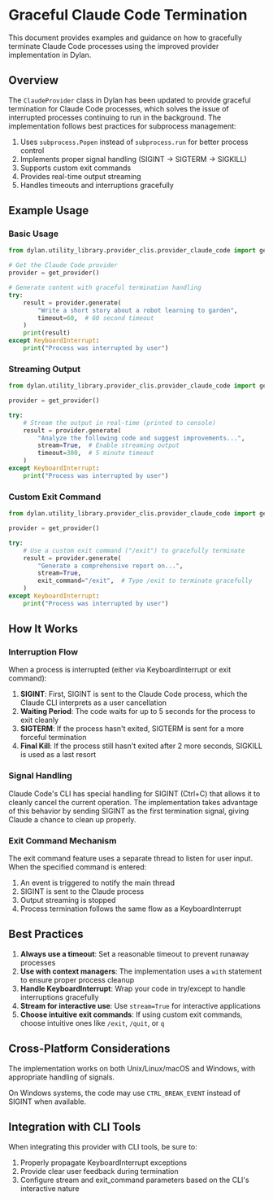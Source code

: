 # Graceful Claude Code Termination

This document provides examples and guidance on how to gracefully terminate Claude Code processes using the improved provider implementation in Dylan.

## Overview

The `ClaudeProvider` class in Dylan has been updated to provide graceful termination for Claude Code processes, which solves the issue of interrupted processes continuing to run in the background. The implementation follows best practices for subprocess management:

1. Uses `subprocess.Popen` instead of `subprocess.run` for better process control
2. Implements proper signal handling (SIGINT → SIGTERM → SIGKILL)
3. Supports custom exit commands
4. Provides real-time output streaming
5. Handles timeouts and interruptions gracefully

## Example Usage

### Basic Usage

```python
from dylan.utility_library.provider_clis.provider_claude_code import get_provider

# Get the Claude Code provider
provider = get_provider()

# Generate content with graceful termination handling
try:
    result = provider.generate(
        "Write a short story about a robot learning to garden",
        timeout=60,  # 60 second timeout
    )
    print(result)
except KeyboardInterrupt:
    print("Process was interrupted by user")
```

### Streaming Output

```python
from dylan.utility_library.provider_clis.provider_claude_code import get_provider

provider = get_provider()

try:
    # Stream the output in real-time (printed to console)
    result = provider.generate(
        "Analyze the following code and suggest improvements...",
        stream=True,  # Enable streaming output
        timeout=300,  # 5 minute timeout
    )
except KeyboardInterrupt:
    print("Process was interrupted by user")
```

### Custom Exit Command

```python
from dylan.utility_library.provider_clis.provider_claude_code import get_provider

provider = get_provider()

try:
    # Use a custom exit command ("/exit") to gracefully terminate
    result = provider.generate(
        "Generate a comprehensive report on...",
        stream=True,
        exit_command="/exit",  # Type /exit to terminate gracefully
    )
except KeyboardInterrupt:
    print("Process was interrupted by user")
```

## How It Works

### Interruption Flow

When a process is interrupted (either via KeyboardInterrupt or exit command):

1. **SIGINT**: First, SIGINT is sent to the Claude Code process, which the Claude CLI interprets as a user cancellation
2. **Waiting Period**: The code waits for up to 5 seconds for the process to exit cleanly
3. **SIGTERM**: If the process hasn't exited, SIGTERM is sent for a more forceful termination
4. **Final Kill**: If the process still hasn't exited after 2 more seconds, SIGKILL is used as a last resort

### Signal Handling

Claude Code's CLI has special handling for SIGINT (Ctrl+C) that allows it to cleanly cancel the current operation. The implementation takes advantage of this behavior by sending SIGINT as the first termination signal, giving Claude a chance to clean up properly.

### Exit Command Mechanism

The exit command feature uses a separate thread to listen for user input. When the specified command is entered:

1. An event is triggered to notify the main thread
2. SIGINT is sent to the Claude process
3. Output streaming is stopped
4. Process termination follows the same flow as a KeyboardInterrupt

## Best Practices

1. **Always use a timeout**: Set a reasonable timeout to prevent runaway processes
2. **Use with context managers**: The implementation uses a `with` statement to ensure proper process cleanup
3. **Handle KeyboardInterrupt**: Wrap your code in try/except to handle interruptions gracefully
4. **Stream for interactive use**: Use `stream=True` for interactive applications
5. **Choose intuitive exit commands**: If using custom exit commands, choose intuitive ones like `/exit`, `/quit`, or `q`

## Cross-Platform Considerations

The implementation works on both Unix/Linux/macOS and Windows, with appropriate handling of signals.

On Windows systems, the code may use `CTRL_BREAK_EVENT` instead of SIGINT when available.

## Integration with CLI Tools

When integrating this provider with CLI tools, be sure to:

1. Properly propagate KeyboardInterrupt exceptions
2. Provide clear user feedback during termination
3. Configure stream and exit_command parameters based on the CLI's interactive nature